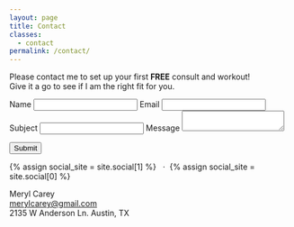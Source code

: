 ```yaml
---
layout: page
title: Contact
classes:
  - contact
permalink: /contact/
---
```


Please contact me to set up your first **FREE** consult and workout!  
Give it a go to see if I am the right fit for you.

<form accept-charset="UTF-8" action="https://formkeep.com/f/db39ef75fa2d" method="POST" class="contact-form">
  <input type="hidden" name="utf8" value="✓">
  <label id="form_name">
    Name
    <input type="text" name="name" id="form_name"/>
  </label>
  <label id="form_email">
    Email
    <input type="text" name="email" id="form_email"/>
  </label>
  <label id="form_subject">
    Subject
    <input type="text" name="subject" id="form_subject"/>
  </label>
  <label id="form_message">
    Message
    <textarea type="text" name="message" id="form_message"></textarea>
  </label>

  <button type="submit" class="btn">Submit</button>
</form>

{% assign social_site = site.social[1] %}
<a class="icon icon-{{ social_site.icon }}" href="{{ social_site.url }}">
  <i class="fa fa-{{ social_site.icon }}"></i>
</a>
&nbsp;&nbsp;·&nbsp;&nbsp;{% assign social_site = site.social[0] %}
<a class="icon icon-{{ social_site.icon }}" href="{{ social_site.url }}">
  <i class="fa fa-{{ social_site.icon }}"></i>
</a>


Meryl Carey  
<merylcarey@gmail.com>  
2135 W Anderson Ln. Austin, TX
